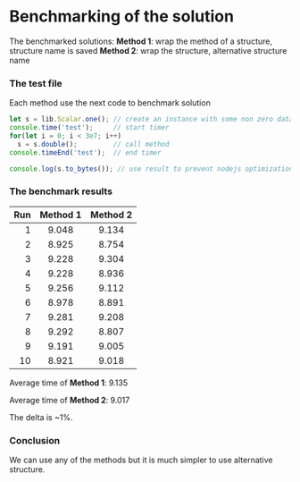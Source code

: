 # Benchmarking of the solution

The benchmarked solutions:
**Method 1**: wrap the method of a structure, structure name is saved
**Method 2**: wrap the structure, alternative structure name

### The test file

Each method use the next code to benchmark solution

```js
let s = lib.Scalar.one(); // create an instance with some non zero data
console.time('test');     // start timer
for(let i = 0; i < 3e7; i++)
  s = s.double();         // call method
console.timeEnd('test');  // end timer

console.log(s.to_bytes()); // use result to prevent nodejs optimization
```

### The benchmark results

| Run | Method 1 | Method 2 |
|----:|:--------:|:--------:|
|   1 |   9.048  |   9.134  |
|   2 |   8.925  |   8.754  |
|   3 |   9.228  |   9.304  |
|   4 |   9.228  |   8.936  |
|   5 |   9.256  |   9.112  |
|   6 |   8.978  |   8.891  |
|   7 |   9.281  |   9.208  |
|   8 |   9.292  |   8.807  |
|   9 |   9.191  |   9.005  |
|  10 |   8.921  |   9.018  |

Average time of **Method 1**: 9.135

Average time of **Method 2**: 9.017

The delta is ~1%.

### Conclusion

We can use any of the methods but it is much simpler to use alternative structure.
